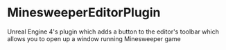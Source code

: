 # MinesweeperEditorPlugin
Unreal Engine 4's plugin which adds a button to the editor's toolbar which allows you to open up a window running Minesweeper game
